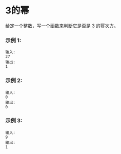 # 3的幂

给定一个整数，写一个函数来判断它是否是 3 的幂次方。

### 示例 1:
```
输入: 
27
输出: 
1
```
### 示例 2:
```
输入: 
0
输出: 
0
```
### 示例 3:
```
输入: 
9
输出:
1
```